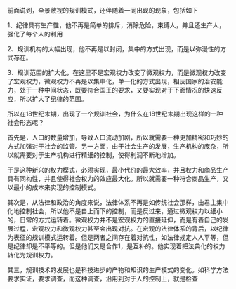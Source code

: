 <p data-pid="d6Sc9C2f">前面说到，全景敞视的规训模式，还伴随着一同出现的现象，包括如下</p><p data-pid="JAd9rvnG">1、纪律具有生产性，他不再是简单的排斥，消除危险，束缚人，并且还生产人，强化了每个人的利用</p><p data-pid="xiN2IYnj">2、规训机构的大幅出现，他不再是以封闭，集中的方式出现，而是以弥漫性的方式存在。</p><p data-pid="VwMVn7lX">3、规训范围的扩大化，在这里不是宏观权力改变了微观权力，而是微观权力改变了宏观权力，微观权力不再是以集中化，单一化的方式出现，相反国家的治安能力，处于一种中间状态，既要符合国王的要求，又要实现对于下面情况的快速反应，所以扩大了纪律的范围。</p><p data-pid="nUe9H5Eq">所以在18世纪末期，出现了一个规训社会，为什么在18世纪末期出现这样的一种社会形态呢？</p><p data-pid="LeUSbDKQ">首先是，人口的数量增加，导致人口流动加剧，所以就需要一种更加精密和巧妙的方式加强对于社会的监管。另一方面，由于社会生产的发展，生产机构的庞杂，所以就需要对于生产机构进行精细的控制，使得利润不断地增加。</p><p data-pid="xDXRfz_8">于是这种新兴的权力模式，必须实现，最小代价的最大效率，并且权力和商品生产具有同构性，并且使得社会权力的效应最大化。所以就需要一种符合商品生产，又以最小的成本来实现的控制模式。</p><p data-pid="eIxVlaDy">其次是，从法律和政治的角度来说，法律体系不再是如传统社会那样，由君主集中化地控制社会，所以他不是自上而下的控制，而是反过来，通过微观权力以细小的，日常的方式运转着。微观权力并不是宏观权力的直接延伸，而是有着自己的发展过程，宏观权力和微观权力甚至会出现对抗。在宏观的法律体系的背后，以纪律为表征的规训模式运转着。但是两者之间存在着对抗性，如法律规定人人平等，但是纪律却是不平等的。但是他们又是合作1，是互补的。他实现着把法典化的权力转化为规训权力。</p><p data-pid="PSIDYVVf">其三，规训技术的发展也是科技进步的产物和知识的生产模式的变化。如科学方法要求实证，要求调查，而这种调查，沿用到对于人的控制上，就是检查</p><p></p><p></p><p></p><p></p><p></p><p></p>